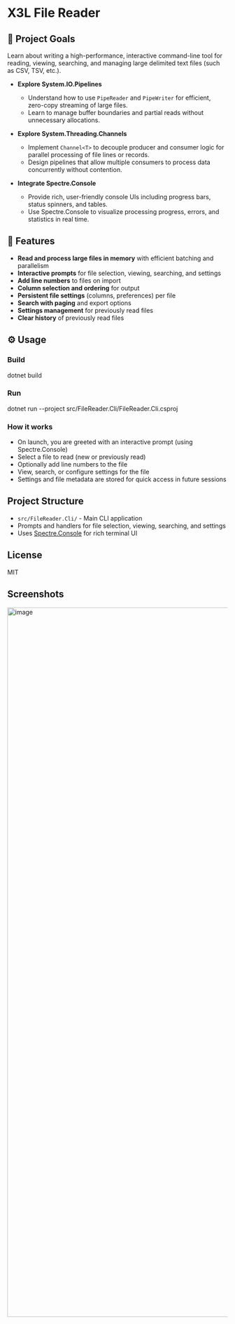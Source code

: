 ﻿# X3L File Reader

## 🎯 Project Goals  

Learn about writing a high-performance, interactive command-line tool for reading, viewing, searching, and managing large delimited text files (such as CSV, TSV, etc.).

- **Explore System.IO.Pipelines**
  - Understand how to use `PipeReader` and `PipeWriter` for efficient, zero-copy streaming of large files.
  - Learn to manage buffer boundaries and partial reads without unnecessary allocations.

- **Explore System.Threading.Channels**
  - Implement `Channel<T>` to decouple producer and consumer logic for parallel processing of file lines or records.
  - Design pipelines that allow multiple consumers to process data concurrently without contention.

- **Integrate Spectre.Console**
  - Provide rich, user-friendly console UIs including progress bars, status spinners, and tables.
  - Use Spectre.Console to visualize processing progress, errors, and statistics in real time.

## 📌 Features
- **Read and process large files in memory** with efficient batching and parallelism
- **Interactive prompts** for file selection, viewing, searching, and settings
- **Add line numbers** to files on import
- **Column selection and ordering** for output
- **Persistent file settings** (columns, preferences) per file
- **Search with paging** and export options
- **Settings management** for previously read files
- **Clear history** of previously read files

## ⚙️ Usage

### Build
dotnet build
### Run
dotnet run --project src/FileReader.Cli/FileReader.Cli.csproj
### How it works
- On launch, you are greeted with an interactive prompt (using Spectre.Console)
- Select a file to read (new or previously read)
- Optionally add line numbers to the file
- View, search, or configure settings for the file
- Settings and file metadata are stored for quick access in future sessions

## Project Structure
- `src/FileReader.Cli/` - Main CLI application
- Prompts and handlers for file selection, viewing, searching, and settings
- Uses [Spectre.Console](https://spectreconsole.net/) for rich terminal UI

## License
MIT

## Screenshots
<img width="1900" height="1618" alt="image" src="https://github.com/user-attachments/assets/e9282e63-67da-4b25-9045-dcb174e3e292" />
